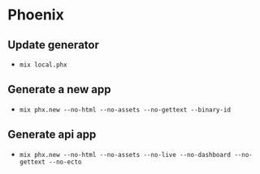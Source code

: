 # Phoenix

## Update generator
* `mix local.phx`

## Generate a new app
* `mix phx.new --no-html --no-assets --no-gettext --binary-id`

## Generate api app
* `mix phx.new --no-html --no-assets --no-live --no-dashboard --no-gettext --no-ecto`
